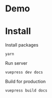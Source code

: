 
# Demo 

# Install

Install packages

```
yarn
```

Run server

```
vuepress dev docs
```

Build for production

```
vuepress build docs
```


